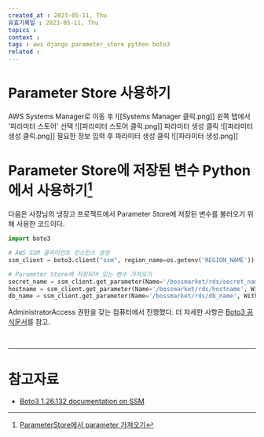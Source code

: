 ```yaml
---
created_at : 2023-05-11, Thu
유효기록일 : 2023-05-11, Thu
topics : 
context : 
tags : aws django parameter_store python boto3
related : 
---
```

# Parameter Store 사용하기
AWS Systems Manager로 이동 후 
![[Systems Manager 클릭.png]]
왼쪽 탭에서 '파라미터 스토어' 선택
![[파라미터 스토어 클릭.png]]
파라미터 생성 클릭
![[파라미터 생성 클릭.png]]
필요한 정보 입력 후 파라미터 생성 클릭
![[파라미터 생성.png]]

# Parameter Store에 저장된 변수 Python에서 사용하기[^1]
다음은 사장님의 냉장고 프로젝트에서 Parameter Store에 저장된 변수를 불러오기 위해 사용한 코드이다.
```python
import boto3

# AWS SSM 클라이언트 인스턴스 생성
ssm_client = boto3.client("ssm", region_name=os.getenv('REGION_NAME'))

# Parameter Store에 저장되어 있는 변수 가져오기
secret_name = ssm_client.get_parameter(Name='/bossmarket/rds/secret_name', WithDecryption=True).get('Parameter').get('Value')
hostname = ssm_client.get_parameter(Name='/bossmarket/rds/hostname', WithDecryption=True).get('Parameter').get('Value')
db_name = ssm_client.get_parameter(Name='/bossmarket/rds/db_name', WithDecryption=True).get('Parameter').get('Value')
```
AdministratorAccess 권한을 갖는 컴퓨터에서 진행했다. 더 자세한 사항은 [Boto3 공식문서](https://boto3.amazonaws.com/v1/documentation/api/latest/reference/services/ssm.html#ssm)를 참고.

<br>

---
# 참고자료
- [Boto3 1.26.132 documentation on SSM](https://boto3.amazonaws.com/v1/documentation/api/latest/reference/services/ssm.html#ssm)


[^1]: [ParameterStore에서 parameter 가져오기](https://hands-on.cloud/working-with-parameter-store-in-python/)
